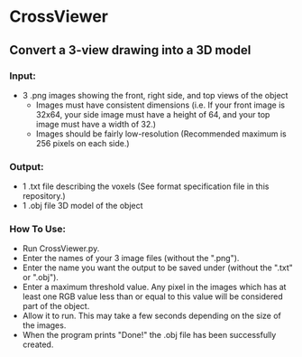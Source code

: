 CrossViewer
===========
Convert a 3-view drawing into a 3D model
----------------------------------------

### Input:
* 3 .png images showing the front, right side, and top views of the object
  * Images must have consistent dimensions (i.e. If your front image is 32x64, your side image must have a height of 64, and your top image must have a width of 32.)
  * Images should be fairly low-resolution (Recommended maximum is 256 pixels on each side.)

### Output:
* 1 .txt file describing the voxels (See format specification file in this repository.)
* 1 .obj file 3D model of the object

### How To Use:
* Run CrossViewer.py.
* Enter the names of your 3 image files (without the ".png").
* Enter the name you want the output to be saved under (without the ".txt" or ".obj").
* Enter a maximum threshold value. Any pixel in the images which has at least one RGB value less than or equal to this value will be considered part of the object.
* Allow it to run. This may take a few seconds depending on the size of the images.
* When the program prints "Done!" the .obj file has been successfully created.
